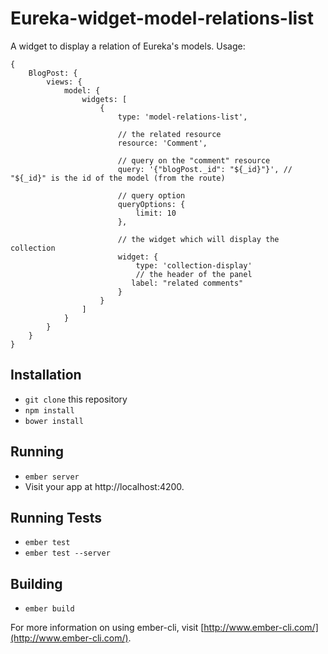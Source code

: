 # Eureka-widget-model-relations-list

A widget to display a relation of Eureka's models. Usage:


    {
        BlogPost: {
            views: {
                model: {
                    widgets: [
                        {
                            type: 'model-relations-list',

                            // the related resource
                            resource: 'Comment',

                            // query on the "comment" resource
                            query: '{"blogPost._id": "${_id}"}', // "${_id}" is the id of the model (from the route)

                            // query option
                            queryOptions: {
                                limit: 10
                            },

                            // the widget which will display the collection
                            widget: {
                                type: 'collection-display'
                                // the header of the panel
                               label: "related comments"
                            }
                        }
                    ]
                }
            }
        }
    }



## Installation

* `git clone` this repository
* `npm install`
* `bower install`

## Running

* `ember server`
* Visit your app at http://localhost:4200.

## Running Tests

* `ember test`
* `ember test --server`

## Building

* `ember build`

For more information on using ember-cli, visit [http://www.ember-cli.com/](http://www.ember-cli.com/).
